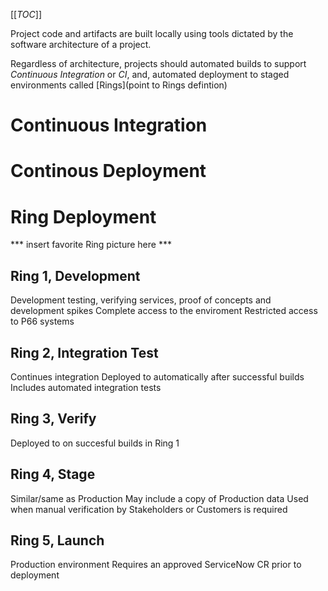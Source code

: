 [[_TOC_]]

Project code and artifacts are built locally using tools dictated by the software architecture of a project.

Regardless of architecture, projects should automated builds to support *Continuous Integration* or *CI*, and, automated deployment to staged environments called [Rings](point to Rings defintion)

# Continuous Integration

# Continous Deployment

# Ring Deployment

*** insert favorite Ring picture here ***

## Ring 1, Development
Development testing, verifying services, proof of concepts and development spikes
Complete access to the enviroment
Restricted access to P66 systems

## Ring 2, Integration Test
Continues integration
Deployed to automatically after successful builds
Includes automated integration tests

## Ring 3, Verify
Deployed to on succesful builds in Ring 1

## Ring 4, Stage
Similar/same as Production
May include a copy of Production data
Used when manual verification by Stakeholders or Customers is required 

## Ring 5, Launch
Production environment
Requires an approved ServiceNow CR prior to deployment
